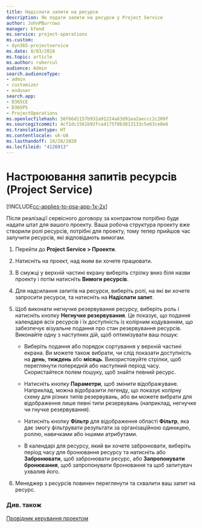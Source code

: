```yaml
---
title: Надіслати запити на ресурси
description: Як подати запити на ресурси у Project Service
author: JohnPBurrows
manager: kfend
ms.service: project-operations
ms.custom:
- dyn365-projectservice
ms.date: 8/03/2018
ms.topic: article
ms.author: ruhercul
audience: Admin
search.audienceType:
- admin
- customizer
- enduser
search.app:
- D365CE
- D365PS
- ProjectOperations
ms.openlocfilehash: 50f66d1157b932a91224a63d91ea2aeccc2c209f
ms.sourcegitcommit: 4cf1dc1561b92fca4175f0b3813133c5e63ce8e6
ms.translationtype: HT
ms.contentlocale: uk-UA
ms.lasthandoff: 10/28/2020
ms.locfileid: "4126913"
---
```

# <a name="submit-resource-requests-project-service"></a>Настроювання запитів ресурсів (Project Service)

[!INCLUDE[cc-applies-to-psa-app-1x-2x](../includes/cc-applies-to-psa-app-1x-2x.md)]

Після реалізації сервісного договору за контрактом потрібно буде надати штат для вашого проекту. Ваша робоча структура проекту вже створили ролі ресурсів, потрібні для проекту, тому тепер прийшов час залучити ресурсів, які відповідають вимогам.  
  
1.  Перейти до **Project Service > Проекти**.  
  
2.  Натисніть на проект, над яким ви хочете працювати.  
  
3.  В смужці у верхній частині екрану виберіть стрілку вниз біля назви проекту і потім натисніть **Вимоги ресурсів**.  
  
4.  Для надсилання запитів на ресурси, виберіть ролі, на які ви хочете запросити ресурси, та натисніть на **Надіслати запит**.  
  
5.  Щоб виконати негнучке резервування ресурсу, виберіть роль і натисніть кнопку **Негнучке резервування**. Це показує, що подання календаря всіх ресурсів і їх доступність із колірним кодуванням, що забезпечує візуальне подання про стан резервування ресурсів. Виконайте одну з наступних дій, щоб оптимізувати ваш пошук:  
  
    -   Виберіть подання або порядок сортування у верхній частині екрана. Ви можете також вибрати, чи слід показати доступність на **день**, **тиждень** або **місяць**. Використовуйте стрілки, щоб переглянути попередній або наступний період часу. Скористайтеся полем пошуку, щоб знайти певний ресурс.  
  
    -   Натисніть кнопку **Параметри**, щоб змінити відображуване. Наприклад, можна відобразити легенду, що показує колірну схему для різних типів резервувань, або ви можете вибрати для відображення лише певні типи резервувань (наприклад, негнучке чи гнучке резервування).  
  
    -   Натисніть кнопку **Фільтр** для відображення області **Фільтр**, яка дає змогу фільтрувати результати за організаційною одиницею, роллю, навичками або іншими атрибутами.  
  
    -   В календарі для ресурсу, який ви хочете забронювати, виберіть період часу для бронювання ресурсу та натисніть або **Забронювати**, щоб забронювати ресурс, або **Запропонувати бронювання**, щоб запропонувати бронювання та щоб запитувач ухвалив його.  
  
6.  Менеджер з ресурсів повинен переглянути та схвалити ваш запит на ресурс.  
  
### <a name="see-also"></a>Див. також  
 [Провідник керування проектом](../psa/project-manager-guide.md)
